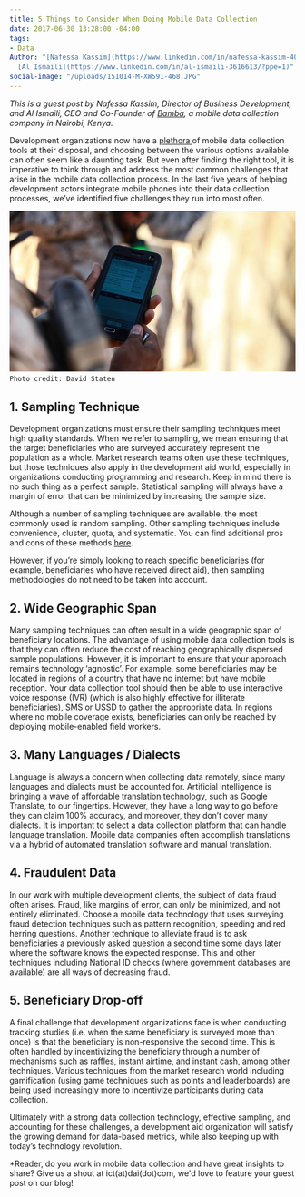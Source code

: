```yaml
---
title: 5 Things to Consider When Doing Mobile Data Collection
date: 2017-06-30 13:28:00 -04:00
tags:
- Data
Author: "[Nafessa Kassim](https://www.linkedin.com/in/nafessa-kassim-4088482/) and
  [Al Ismaili](https://www.linkedin.com/in/al-ismaili-3616613/?ppe=1)"
social-image: "/uploads/151014-M-XW591-468.JPG"
---
```


*This is a guest post by Nafessa Kassim, Director of Business Development, and Al Ismaili, CEO and Co-Founder of [Bamba](http://bambagroup.com/), a mobile data collection company in Nairobi, Kenya.* 

Development organizations now have a [plethora ](https://dai-global-digital.com/mobile-data-collection-a-sector-in-flux.html)of mobile data collection tools at their disposal, and choosing between the various options available can often seem like a daunting task. But even after finding the right tool, it is imperative to think through and address the most common challenges that arise in the mobile data collection process. In the last five years of helping development actors integrate mobile phones into their data collection processes, we’ve identified five challenges they run into most often. 

![151014-M-XW591-468.JPG](/uploads/151014-M-XW591-468.JPG)
`Photo credit: David Staten`

<!--more-->

## 1. Sampling Technique

Development organizations must ensure their sampling techniques meet high quality standards. When we refer to sampling, we mean ensuring that the target beneficiaries who are surveyed accurately represent the population as a whole. Market research teams often use these techniques, but those techniques also apply in the development aid world, especially in organizations conducting programming and research. Keep in mind there is no such thing as a perfect sample. Statistical sampling will always have a margin of error that can be minimized by increasing the sample size. 

Although a number of sampling techniques are available, the most commonly used is random sampling. Other sampling techniques include convenience, cluster, quota, and systematic. You can find additional pros and cons of these methods [here](https://www.bl.uk/business-and-ip-centre/articles/effective-sampling-techniques-for-market-research.). 

However, if you’re simply looking to reach specific beneficiaries (for example, beneficiaries who have received direct aid), then sampling methodologies do not need to be taken into account.

## 2. Wide Geographic Span

Many sampling techniques can often result in a wide geographic span of beneficiary locations. The advantage of using mobile data collection tools is that they can often reduce the cost of reaching geographically dispersed sample populations.  However, it is important to ensure that your approach remains technology ‘agnostic’.  For example, some beneficiaries may be located in regions of a country that have no internet but have mobile reception.  Your data collection tool should then be able to use interactive voice response (IVR) (which is also highly effective for illiterate beneficiaries), SMS or USSD to gather the appropriate data.  In regions where no mobile coverage exists, beneficiaries can only be reached by deploying mobile-enabled field workers. 

## 3. Many Languages / Dialects 

Language is always a concern when collecting data remotely, since many languages and dialects must be accounted for.  Artificial intelligence is bringing a wave of affordable translation technology, such as Google Translate, to our fingertips. However, they have a long way to go before they can claim 100% accuracy, and moreover, they don’t cover many dialects.  It is important to select a data collection platform that can handle language translation.  Mobile data companies often accomplish translations via a hybrid of automated translation software and manual translation.

## 4. Fraudulent Data 

In our work with multiple development clients, the subject of data fraud often arises.  Fraud, like margins of error, can only be minimized, and not entirely eliminated.  Choose a mobile data technology that uses surveying fraud detection techniques such as pattern recognition, speeding and red herring questions.  Another technique to alleviate fraud is to ask beneficiaries a previously asked question a second time some days later where the software knows the expected response.  This and other techniques including National ID checks (where government databases are available) are all ways of decreasing fraud. 

## 5. Beneficiary Drop-off

A final challenge that development organizations face is when conducting tracking studies (i.e. when the same beneficiary is surveyed more than once) is that the beneficiary is non-responsive the second time.  This is often handled by incentivizing the beneficiary through a number of mechanisms such as raffles, instant airtime, and instant cash, among other techniques. Various techniques from the market research world including gamification (using game techniques such as points and leaderboards) are being used increasingly more to incentivize participants during data collection. 

Ultimately with a strong data collection technology, effective sampling, and accounting for these challenges, a development aid organization will satisfy the growing demand for data-based metrics, while also keeping up with today’s technology revolution. 

*Reader, do you work in mobile data collection and have great insights to share? Give us a shout at ict(at)dai(dot)com, we'd love to feature your guest post on our blog! 
